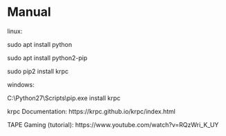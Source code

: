 # Manual

<p>linux:</p>
<p>sudo apt install python</p>
<p>sudo apt install python2-pip</p>
<p>sudo pip2 install krpc</p>

<p>windows:</p>
<p>C:\Python27\Scripts\pip.exe install krpc</p>

<p>krpc Documentation: https://krpc.github.io/krpc/index.html</p>

<p>TAPE Gaming (tutorial): https://www.youtube.com/watch?v=RQzWri_K_UY</p>
